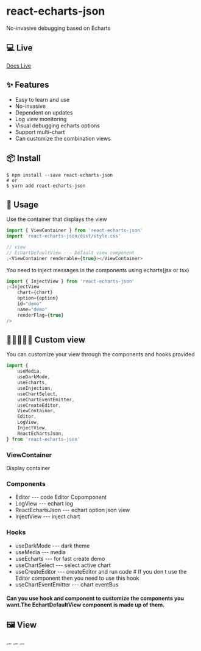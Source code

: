 # react-echarts-json

No-invasive debugging based on Echarts

## 💻 Live

[Docs Live](http://43.138.187.142:9000/react-echarts-json/live/)

## ✨ Features

- Easy to learn and use
- No-invasive
- Dependent on updates
- Log view monitoring
- Visual debugging echarts options
- Support multi-chart
- Can customize the combination views

## 📦 Install

```
$ npm install --save react-echarts-json
# or
$ yarn add react-echarts-json
```

## 🔨 Usage

Use the container that displays the view

```typescript
import { ViewContainer } from 'react-echarts-json'
import 'react-echarts-json/dist/style.css'

// view
// EchartDefaultView --- Default view component
;<ViewContainer renderable={true}></ViewContainer>
```

You need to inject messages in the components using echarts(jsx or tsx)

```typescript
import { InjectView } from 'react-echarts-json'
;<InjectView
	chart={chart}
	option={option}
	id="demo"
	name="demo"
	renderFlag={true}
/>
```

## 👨‍💻👩🏻‍💻 Custom view

You can customize your view through the components and hooks provided

```typescript
import {
	useMedia,
	useDarkMode,
	useEcharts,
	useInjection,
	useChartSelect,
	useChartEventEmitter,
	useCreateEditor,
	ViewContainer,
	Editor,
	LogView,
	InjectView,
	ReactEchartsJson,
} from 'react-echarts-json'
```

### ViewContainer

Display container

### Components

- Editor --- code Editor Copomponent
- LogView --- echart log
- ReactEchartsJson --- echart option json view
- InjectView --- inject chart

### Hooks

- useDarkMode --- dark theme
- useMedia --- media
- useEcharts --- for fast create demo
- useChartSelect --- select active chart
- useCreateEditor --- createEditor and run code # If you don t use the Editor component then you need to use this hook
- useChartEventEmitter --- chart eventBus

#### Can you use hook and component to customize the components you want.The EchartDefaultView component is made up of them.

## 🖼 View

<img src="https://github.com/NelsonYong/react-echarts-json/blob/master/src/image/log.png?raw=true" alt="darl" style="zoom: 33%;" />

<img src="https://github.com/NelsonYong/react-echarts-json/blob/master/src/image/code.png?raw=true" alt="darl" style="zoom: 33%;" />

<img src="https://github.com/NelsonYong/react-echarts-json/blob/master/src/image/opt.png?raw=true" alt="log" style="zoom:33%;" />
